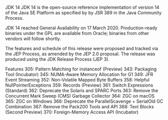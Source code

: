 JDK 14
JDK 14 is the open-source reference implementation of version 14 of the Java SE Platform as specified by by JSR 389 in the Java Community Process.

JDK 14 reached General Availability on 17 March 2020. Production-ready binaries under the GPL are available from Oracle; binaries from other vendors will follow shortly.

The features and schedule of this release were proposed and tracked via the JEP Process, as amended by the JEP 2.0 proposal. The release was produced using the JDK Release Process (JEP 3).

Features
305:	Pattern Matching for instanceof (Preview)
343:	Packaging Tool (Incubator)
345:	NUMA-Aware Memory Allocation for G1
349:	JFR Event Streaming
352:	Non-Volatile Mapped Byte Buffers
358:	Helpful NullPointerExceptions
359:	Records (Preview)
361:	Switch Expressions (Standard)
362:	Deprecate the Solaris and SPARC Ports
363:	Remove the Concurrent Mark Sweep (CMS) Garbage Collector
364:	ZGC on macOS
365:	ZGC on Windows
366:	Deprecate the ParallelScavenge + SerialOld GC Combination
367:	Remove the Pack200 Tools and API
368:	Text Blocks (Second Preview)
370:	Foreign-Memory Access API (Incubator)